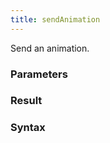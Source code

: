 ```yaml
---
title: sendAnimation
---
```


Send an animation.


### Parameters 



### Result 



### Syntax





